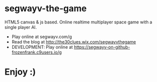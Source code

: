 # segwayv-the-game
HTML5 canvas &amp; js based. Online realtime multiplayer space game with a single player AI.

- Play online at segwayv.com/g 
- Read the blog at http://the30clues.wix.com/segwayvthegame
- DEVELOPMENT: Play online at https://segwayv-on-github-frozenfrank.c9users.io/g

# Enjoy :)
